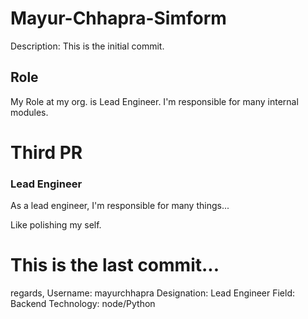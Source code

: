 # Mayur-Chhapra-Simform

Description:
  This is the initial commit.

## Role
My Role at my org. is Lead Engineer. I'm responsible for many internal modules.

# Third PR
###  Lead Engineer

As a lead engineer, I'm responsible for many things...

Like polishing my self.

# This is the last commit...

regards,
Username: mayurchhapra
Designation: Lead Engineer
Field: Backend
Technology: node/Python